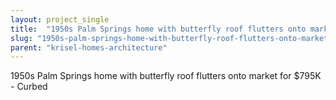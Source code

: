 ```yaml
---
layout: project_single
title:  "1950s Palm Springs home with butterfly roof flutters onto market for $795K"
slug: "1950s-palm-springs-home-with-butterfly-roof-flutters-onto-market-for-795k"
parent: "krisel-homes-architecture"
---
```

1950s Palm Springs home with butterfly roof flutters onto market for $795K - Curbed